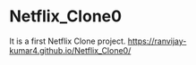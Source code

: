 # Netflix_Clone0
It is a first Netflix Clone project.
https://ranvijay-kumar4.github.io/Netflix_Clone0/
